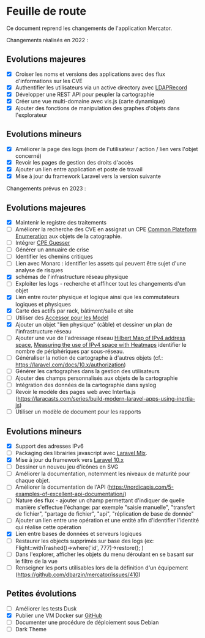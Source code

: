 # Feuille de route

Ce document reprend les changements de l'application Mercator.

Changements réalisés en 2022 :

## Evolutions majeures

- [x] Croiser les noms et versions des applications avec des flux d'informations sur les CVE
- [x] Authentifier les utilisateurs via un active directory avec [LDAPRecord](https://ldaprecord.com/)
- [x] Développer une REST API pour peupler la cartographie
- [x] Créer une vue multi-domaine avec vis.js (carte dynamique)
- [x] Ajouter des fonctions de manipulation des graphes d'objets dans l'explorateur

## Evolutions mineurs
- [x] Améliorer la page des logs (nom de l'utilisateur / action / lien vers l'objet concerné)
- [x] Revoir les pages de gestion des droits d'accès
- [x] Ajouter un lien entre application et poste de travail
- [x] Mise à jour du framework Laravel vers la version suivante

Changements prévus en 2023 :

## Evolutions majeures

- [x] Maintenir le registre des traitements
- [ ] Améliorer la recherche des CVE en assignat un CPE [Common Plateform Enumeration](https://nvd.nist.gov/products/cpe) aux objets de la catographie.
- [ ] Intégrer [CPE Guesser](https://github.com/cve-search/cpe-guesser)
- [ ] Générer un annuaire de crise
- [ ] Identifier les chemins critiques
- [ ] Lien avec Monarc : identifier les assets qui peuvent être sujet d'une analyse de risques 
- [x] schémas de l'infrastructure réseau physique
- [ ] Exploiter les logs - recherche et affihcer tout les changements d'un objet
- [x] Lien entre router physique et logique ainsi que les commutateurs logiques et physiques 
- [x] Carte des actifs par rack, bâtiment/salle et site
- [ ] Utiliser des [Accessor pour les Model](https://laravel.com/docs/9.x/eloquent-mutators#defining-a-mutator)
- [x] Ajouter un objet "lien physique" (câble) et dessiner un plan de l'infrastructure réseau
- [ ] Ajouter une vue de l'adressage réseau [Hilbert Map of IPv4 address space](https://bl.ocks.org/vasturiano/8aceecba58f115c81853879a691fd94f), [Measuring the use of IPv4 space with Heatmaps](https://www.caida.org/archive/arin-heatmaps/) identifier le nombre de périphériques par sous-réseau.
- [ ] Généraliser la notion de cartographe à d'autres objets (cf.: https://laravel.com/docs/10.x/authorization)
- [ ] Générer les cartographes dans la gestion des utilisateurs
- [ ] Ajouter des champs personnalisés aux objets de la cartographie
- [ ] Intégration des données de la cartographie dans syslog
- [ ] Revoir le modèle des pages web avec Intertia.js (https://laracasts.com/series/build-modern-laravel-apps-using-inertia-js)
- [ ] Utiliser un modèle de document pour les rapports

## Evolutions mineurs

- [x] Support des adresses IPv6
- [ ] Packaging des librairies javascript avec [Laravel Mix](https://laravel-mix.com/).
- [x] Mise à jour du framework vers [Laravel 10.x](https://laravel.com/docs/10.x)
- [ ] Dessiner un nouveu jeu d'icônes en SVG
- [ ] Améliorer la documentation, notemment les niveaux de maturité pour chaque objet.
- [ ] Améliorer la documentation de l'API (https://nordicapis.com/5-examples-of-excellent-api-documentation/)
- [ ] Nature des flux - ajouter un champ permettant d'indiquer de quelle manière s'effectue l'échange: par exemple "saisie manuelle", "transfert de fichier", "partage de fichier", "api", "réplication de base de donnée"
- [ ] Ajouter un lien entre une opération et une entité afin d'identifier l'identité qui réalise cette opération
- [x] Lien entre bases de données et serveurs logiques
- [ ] Restaurer les objects supprimés sur base des logs (ex: Flight::withTrashed()->where('id', 777)->restore(); )
- [ ] Dans l'explorer, afficher les objets du menu déroulant en se basant sur le filtre de la vue  
- [ ] Renseigner les ports utilisables lors de la définition d'un équipement (https://github.com/dbarzin/mercator/issues/410)

## Petites évolutions

- [ ] Améliorer les tests Dusk
- [x] Publier une VM Docker sur [GitHub](https://ghcr.io)
- [ ] Documenter une procédure de déploiement sous Debian
- [ ] Dark Theme
